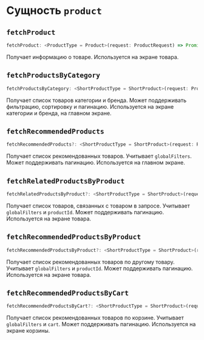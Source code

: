# Сущность `product`

## `fetchProduct`

```typescript
fetchProduct: <ProductType = Product>(request: ProductRequest) => Promise<ProductResponse<ProductType>>;
```

Получает информацию о товаре. Используется на экране товара.

## `fetchProductsByCategory`

```typescript
fetchProductsByCategory: <ShortProductType = ShortProduct>(request: ProductsByCategoryRequest) => Promise<ProductsResponse<ShortProductType>>;
```

Получает список товаров категории и бренда.
Может поддерживать фильтрацию, сортировку и пагинацию.
Используется на экране категории и бренда, на главном экране.

## `fetchRecommendedProducts`

```typescript
fetchRecommendedProducts?: <ShortProductType = ShortProduct>(request: RecommendedProductsRequest) => Promise<ProductsResponse<ShortProductType>>;
```

Получает список рекомендованных товаров.
Учитывает `globalFilters`.
Может поддерживать пагинацию.
Используется на главном экране.

## `fetchRelatedProductsByProduct`

```typescript
fetchRelatedProductsByProduct?: <ShortProductType = ShortProduct>(request: ProductsByProductRequest) => Promise<ProductsResponse<ShortProductType>>;
```

Получает список товаров, связанных с товаром в запросе.
Учитывает `globalFilters` и `productId`.
Может поддерживать пагинацию.
Используется на экране товара.

## `fetchRecommendedProductsByProduct`

```typescript
fetchRecommendedProductsByProduct?: <ShortProductType = ShortProduct>(request: ProductsByProductRequest) => Promise<ProductsResponse<ShortProductType>>;
```

Получает список рекомендованных товаров по другому товару.
Учитывает `globalFilters` и `productId`.
Может поддерживать пагинацию.
Используется на экране товара.

## `fetchRecommendedProductsByCart`

```typescript
fetchRecommendedProductsByCart?: <ShortProductType = ShortProduct>(request: ProductsByCartRequest) => Promise<ProductsResponse<ShortProductType>>;
```

Получает список рекомендованных товаров по корзине.
Учитывает `globalFilters` и `cart`.
Может поддерживать пагинацию.
Используется на экране корзины.
